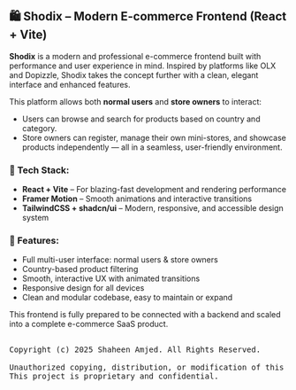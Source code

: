 ## 🛍️ Shodix – Modern E-commerce Frontend (React + Vite)

**Shodix** is a modern and professional e-commerce frontend built with performance and user experience in mind. Inspired by platforms like OLX and Dopizzle, Shodix takes the concept further with a clean, elegant interface and enhanced features.

This platform allows both **normal users** and **store owners** to interact:

* Users can browse and search for products based on country and category.
* Store owners can register, manage their own mini-stores, and showcase products independently — all in a seamless, user-friendly environment.

### 🔧 Tech Stack:

* **React + Vite** – For blazing-fast development and rendering performance
* **Framer Motion** – Smooth animations and interactive transitions
* **TailwindCSS + shadcn/ui** – Modern, responsive, and accessible design system

### 🎯 Features:

* Full multi-user interface: normal users & store owners
* Country-based product filtering
* Smooth, interactive UX with animated transitions
* Responsive design for all devices
* Clean and modular codebase, easy to maintain or expand

This frontend is fully prepared to be connected with a backend and scaled into a complete e-commerce SaaS product.



<pre>
  
Copyright (c) 2025 Shaheen Amjed. All Rights Reserved.

Unauthorized copying, distribution, or modification of this project, via any medium, is strictly prohibited.
This project is proprietary and confidential.

</pre>
